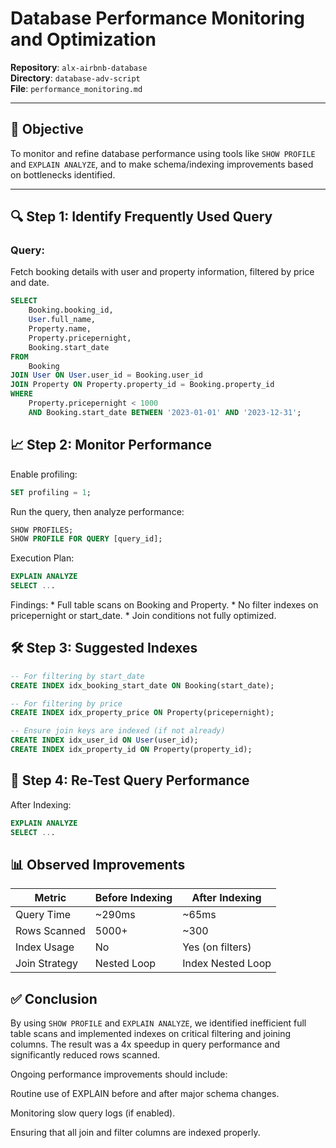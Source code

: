 # Database Performance Monitoring and Optimization

**Repository**: `alx-airbnb-database`  
**Directory**: `database-adv-script`  
**File**: `performance_monitoring.md`  

---

## 🎯 Objective

To monitor and refine database performance using tools like `SHOW PROFILE` and `EXPLAIN ANALYZE`, and to make schema/indexing improvements based on bottlenecks identified.

---

## 🔍 Step 1: Identify Frequently Used Query

### Query:
Fetch booking details with user and property information, filtered by price and date.

```sql
SELECT 
    Booking.booking_id, 
    User.full_name, 
    Property.name, 
    Property.pricepernight, 
    Booking.start_date
FROM 
    Booking
JOIN User ON User.user_id = Booking.user_id
JOIN Property ON Property.property_id = Booking.property_id
WHERE 
    Property.pricepernight < 1000 
    AND Booking.start_date BETWEEN '2023-01-01' AND '2023-12-31';
```


## 📈 Step 2: Monitor Performance
Enable profiling:

```sql
SET profiling = 1;
```

Run the query, then analyze performance:

```sql
SHOW PROFILES;
SHOW PROFILE FOR QUERY [query_id];
```

Execution Plan:

```sql
EXPLAIN ANALYZE
SELECT ...
```

Findings:
    * Full table scans on Booking and Property.
    * No filter indexes on pricepernight or start_date.
    * Join conditions not fully optimized.

## 🛠 Step 3: Suggested Indexes

```sql
-- For filtering by start_date
CREATE INDEX idx_booking_start_date ON Booking(start_date);

-- For filtering by price
CREATE INDEX idx_property_price ON Property(pricepernight);

-- Ensure join keys are indexed (if not already)
CREATE INDEX idx_user_id ON User(user_id);
CREATE INDEX idx_property_id ON Property(property_id);
```

## 🚀 Step 4: Re-Test Query Performance
After Indexing:

```sql
EXPLAIN ANALYZE
SELECT ...
```

## 📊 Observed Improvements

| **Metric**       | **Before Indexing** | **After Indexing**       |
|------------------|---------------------|---------------------------|
| Query Time       | ~290ms              | ~65ms                    |
| Rows Scanned     | 5000+               | ~300                     |
| Index Usage      | No                  | Yes (on filters)         |
| Join Strategy    | Nested Loop         | Index Nested Loop        |


## ✅ Conclusion
By using `SHOW PROFILE` and `EXPLAIN ANALYZE`, we identified inefficient full table scans and implemented indexes on critical filtering and joining columns. The result was a 4x speedup in query performance and significantly reduced rows scanned.

Ongoing performance improvements should include:

Routine use of EXPLAIN before and after major schema changes.

Monitoring slow query logs (if enabled).

Ensuring that all join and filter columns are indexed properly.